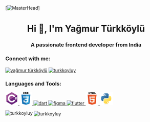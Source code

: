  [![MasterHead](https://copilot.microsoft.com/images/create/nova/1-66ebcdde61a042fab79cb56e87cc1cd3?id=%2bSStyiOGbn8vrNlehINbQQ%3d%3d&view=detailv2&idpp=genimg&idpclose=1&thId=OIG4.cpvCaDc_D2I_Jkn53s8O&skey=_9ZYxajy2pl8DDlrGIHSR9A43FrPeaL8k4EDzl9HJFY&FORM=SYDBIC)]

<h1 align="center">Hi 👋, I'm Yağmur Türkköylü</h1>
<h3 align="center">A passionate frontend developer from India</h3>

<h3 align="left">Connect with me:</h3>
<p align="left">
<a href="https://linkedin.com/in/yağmur türkköylü" target="blank"><img align="center" src="https://raw.githubusercontent.com/rahuldkjain/github-profile-readme-generator/master/src/images/icons/Social/linked-in-alt.svg" alt="yağmur türkköylü" height="30" width="40" /></a>
<a href="https://instagram.com/turkkoyluy" target="blank"><img align="center" src="https://raw.githubusercontent.com/rahuldkjain/github-profile-readme-generator/master/src/images/icons/Social/instagram.svg" alt="turkkoyluy" height="30" width="40" /></a>
</p>

<h3 align="left">Languages and Tools:</h3>
<p align="left"> <a href="https://www.w3schools.com/cs/" target="_blank" rel="noreferrer"> <img src="https://raw.githubusercontent.com/devicons/devicon/master/icons/csharp/csharp-original.svg" alt="csharp" width="40" height="40"/> </a> <a href="https://www.w3schools.com/css/" target="_blank" rel="noreferrer"> <img src="https://raw.githubusercontent.com/devicons/devicon/master/icons/css3/css3-original-wordmark.svg" alt="css3" width="40" height="40"/> </a> <a href="https://dart.dev" target="_blank" rel="noreferrer"> <img src="https://www.vectorlogo.zone/logos/dartlang/dartlang-icon.svg" alt="dart" width="40" height="40"/> </a> <a href="https://www.figma.com/" target="_blank" rel="noreferrer"> <img src="https://www.vectorlogo.zone/logos/figma/figma-icon.svg" alt="figma" width="40" height="40"/> </a> <a href="https://flutter.dev" target="_blank" rel="noreferrer"> <img src="https://www.vectorlogo.zone/logos/flutterio/flutterio-icon.svg" alt="flutter" width="40" height="40"/> </a> <a href="https://www.w3.org/html/" target="_blank" rel="noreferrer"> <img src="https://raw.githubusercontent.com/devicons/devicon/master/icons/html5/html5-original-wordmark.svg" alt="html5" width="40" height="40"/> </a> <a href="https://www.python.org" target="_blank" rel="noreferrer"> <img src="https://raw.githubusercontent.com/devicons/devicon/master/icons/python/python-original.svg" alt="python" width="40" height="40"/> </a> </p>

<p><img align="left" src="https://github-readme-stats.vercel.app/api/top-langs?username=turkkoyluy&show_icons=true&locale=en&layout=compact" alt="turkkoyluy" /></p>

<p>&nbsp;<img align="center" src="https://github-readme-stats.vercel.app/api?username=turkkoyluy&show_icons=true&locale=en" alt="turkkoyluy" /></p>
